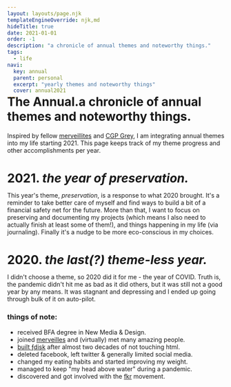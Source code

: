 ```yaml
---
layout: layouts/page.njk
templateEngineOverride: njk,md
hideTitle: true
date: 2021-01-01
order: -1
description: "a chronicle of annual themes and noteworthy things."
tags: 
  - life
navi:
  key: annual
  parent: personal
  excerpt: "yearly themes and noteworthy things"
  cover: annual2021
---
```

<h1 style="margin-top:-1em;">The Annual.<span>a chronicle of annual themes and noteworthy things.</span></h1>

Inspired by fellow [merveillites](https://chotrin.tilde.institute/the_annual.html) and [CGP Grey](https://www.youtube.com/watch?v=NVGuFdX5guE), I am integrating annual themes into my life starting 2021. This page keeps track of my theme progress and other accomplishments per year.

<h1 style="margin-bottom:0"> 2021. <span><i>the year of preservation.</i></span></h1>

This year's theme, *preservation*, is a response to what 2020 brought. It's a reminder to take better care of myself and find ways to build a bit of a financial safety net for the future. More than that, I want to focus on preserving and documenting my projects (which means I also need to actually finish at least some of them!), and things happening in my life (via journaling). Finally it's a nudge to be more eco-conscious in my choices. 



<h1 style="margin-bottom:0"> 2020. <span> <i>the last(?) theme-less year.</i></span></h1>

I didn't choose a theme, so 2020 did it for me - the year of COVID. Truth is, the pandemic didn't hit me as bad as it did others, but it was still not a good year by any means. It was stagnant and depressing and I ended up going through bulk of it on auto-pilot.

### things of note:
* received BFA degree in New Media & Design.
* joined [merveilles](https://merveilles.town/@FredBednarski) and (virtually) met many amazing people.
* [built ƒdisk](/siteColophon) after almost two decades of not touching html.
* deleted facebook, left twitter & generally limited social media.
* changed my eating habits and started improving my weight.
* managed to keep "my head above water" during a pandemic.
* discovered and got involved with the [fkr](/fkr) movement.